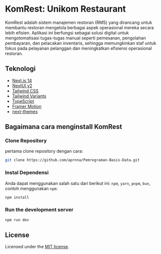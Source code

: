 # KomRest: Unikom Restaurant

KomRest adalah sistem manajemen restoran (RMS) yang dirancang untuk membantu restoran mengelola berbagai aspek operasional mereka secara lebih efisien. Aplikasi ini berfungsi sebagai solusi digital untuk mengotomatisasi tugas-tugas manual seperti pemesanan, pengolahan pembayaran, dan pelacakan inventaris, sehingga memungkinkan staf untuk fokus pada pelayanan pelanggan dan meningkatkan efisiensi operasional restoran.

## Teknologi

- [Next.js 14](https://nextjs.org/docs/getting-started)
- [NextUI v2](https://nextui.org/)
- [Tailwind CSS](https://tailwindcss.com/)
- [Tailwind Variants](https://tailwind-variants.org)
- [TypeScript](https://www.typescriptlang.org/)
- [Framer Motion](https://www.framer.com/motion/)
- [next-themes](https://github.com/pacocoursey/next-themes)

## Bagaimana cara menginstall KomRest

### Clone Repository

pertama clone repository dengan cara:

```bash
git clone https://github.com/aprnna/Pemrograman-Basis-Data.git
```

### Instal Dependensi

Anda dapat menggunakan salah satu dari berikut ini: `npm`, `yarn`, `pnpm`, `bun`, contoh menggunakan `npm`:

```bash
npm install
```

### Run the development server

```bash
npm run dev
```

## License

Licensed under the [MIT license](https://github.com/nextui-org/next-app-template/blob/main/LICENSE).

